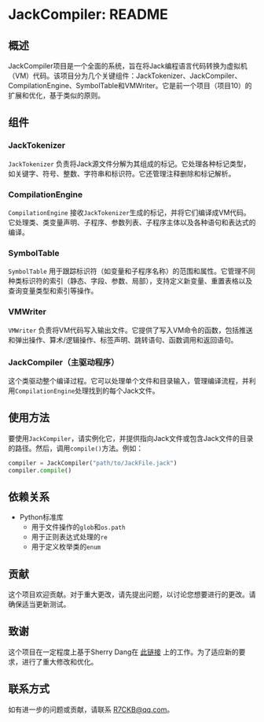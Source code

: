 # JackCompiler: README

## 概述
JackCompiler项目是一个全面的系统，旨在将Jack编程语言代码转换为虚拟机（VM）代码。该项目分为几个关键组件：JackTokenizer、JackCompiler、CompilationEngine、SymbolTable和VMWriter。它是前一个项目（项目10）的扩展和优化，基于类似的原则。

## 组件
### JackTokenizer
`JackTokenizer` 负责将Jack源文件分解为其组成的标记。它处理各种标记类型，如关键字、符号、整数、字符串和标识符。它还管理注释删除和标记解析。

### CompilationEngine
`CompilationEngine` 接收`JackTokenizer`生成的标记，并将它们编译成VM代码。它处理类、类变量声明、子程序、参数列表、子程序主体以及各种语句和表达式的编译。

### SymbolTable
`SymbolTable` 用于跟踪标识符（如变量和子程序名称）的范围和属性。它管理不同种类标识符的索引（静态、字段、参数、局部），支持定义新变量、重置表格以及查询变量类型和索引等操作。

### VMWriter
`VMWriter` 负责将VM代码写入输出文件。它提供了写入VM命令的函数，包括推送和弹出操作、算术/逻辑操作、标签声明、跳转语句、函数调用和返回语句。

### JackCompiler（主驱动程序）
这个类驱动整个编译过程。它可以处理单个文件和目录输入，管理编译流程，并利用`CompilationEngine`处理找到的每个Jack文件。

## 使用方法
要使用`JackCompiler`，请实例化它，并提供指向Jack文件或包含Jack文件的目录的路径。然后，调用`compile()`方法。例如：

```python
compiler = JackCompiler("path/to/JackFile.jack")
compiler.compile()
```

## 依赖关系
- Python标准库
  - 用于文件操作的`glob`和`os.path`
  - 用于正则表达式处理的`re`
  - 用于定义枚举类的`enum`

## 贡献
这个项目欢迎贡献。对于重大更改，请先提出问题，以讨论您想要进行的更改。请确保适当更新测试。

## 致谢
这个项目在一定程度上基于Sherry Dang在 [此链接](https://github.com/sherrydang/Nand2Tetris/blob/master/project11/CompilationEngine.py) 上的工作。为了适应新的要求，进行了重大修改和优化。

## 联系方式
如有进一步的问题或贡献，请联系 R7CKB@qq.com。